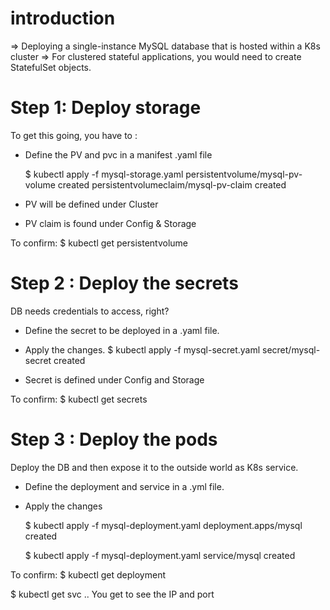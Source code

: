 # introduction
=> Deploying a single-instance MySQL database that is hosted within a K8s cluster
=> For clustered stateful applications, you would need to create StatefulSet objects.

# Step 1: Deploy storage

To get this going, you have to :
   - Define the PV and pvc in a manifest .yaml file

     $ kubectl apply -f mysql-storage.yaml
       persistentvolume/mysql-pv-volume created
       persistentvolumeclaim/mysql-pv-claim created

   - PV will be defined under Cluster
   - PV claim is found under Config & Storage

To confirm:
   $ kubectl get persistentvolume


# Step 2 : Deploy the secrets

DB needs credentials to access, right?
   - Define the secret to be deployed in a .yaml file.
   - Apply the changes.
     $ kubectl apply -f mysql-secret.yaml 
       secret/mysql-secret created

   - Secret is defined under Config and Storage

To confirm:
    $ kubectl get secrets

# Step 3 : Deploy the pods
Deploy the DB and then expose it to the outside world as K8s service.
   - Define the deployment and service in a .yml file.
   - Apply the changes
  
     $ kubectl apply -f mysql-deployment.yaml
       deployment.apps/mysql created

     $ kubectl apply -f mysql-deployment.yaml
       service/mysql created

To confirm:
   $ kubectl get deployment

   $ kubectl get svc   .. You get to see the IP and port
    

